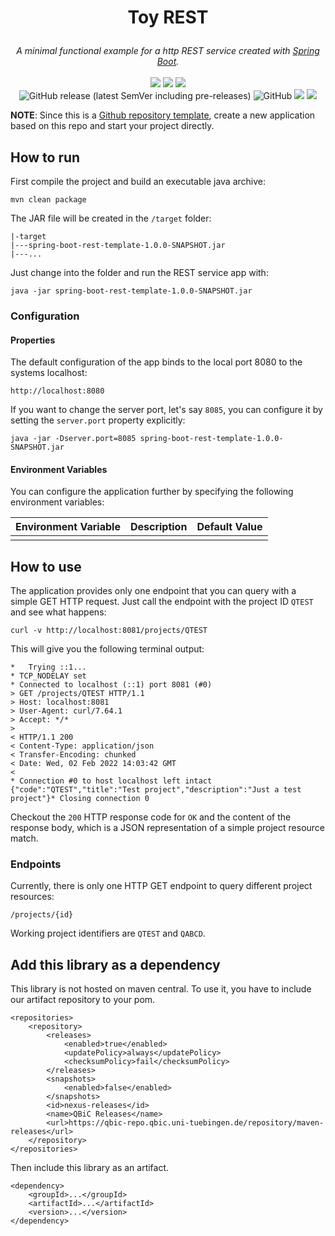 # <p style="text-align: center">Toy REST</p>

<center><i>A minimal functional example for a http REST service created with <a href="https://spring.io/projects/spring-boot">Spring Boot</a>.</i></center>
<br>

<center>
<img src="https://github.com/qbicsoftware/spring-boot-rest-service-template/actions/workflows/build_package.yml/badge.svg">
<img src="https://github.com/qbicsoftware/spring-boot-rest-service-template/actions/workflows/run_tests.yml/badge.svg">
<img src="https://github.com/qbicsoftware/spring-boot-rest-service-template/actions/workflows/codeql-analysis.yml/badge.svg">
<br/>
<img alt="GitHub release (latest SemVer including pre-releases)" src="https://img.shields.io/github/v/release/qbicsoftware/spring-boot-rest-service-template?include_prereleases">
<img alt="GitHub" src="https://img.shields.io/github/license/qbicsoftware/spring-boot-rest-service-template">
<img src="https://img.shields.io/badge/language-java-blue.svg">
<img src="https://img.shields.io/badge/framework-spring-blue.svg">
</center>

**NOTE**: Since this is a [Github repository template](https://docs.github.com/en/repositories/creating-and-managing-repositories/creating-a-repository-from-a-template), 
create a new application based on this repo and start your project directly.

## How to run

First compile the project and build an executable java archive:

```
mvn clean package
```

The JAR file will be created in the ``/target`` folder:

```
|-target
|---spring-boot-rest-template-1.0.0-SNAPSHOT.jar
|---...
```

Just change into the folder and run the REST service app with:

```
java -jar spring-boot-rest-template-1.0.0-SNAPSHOT.jar
```

### Configuration

#### Properties

The default configuration of the app binds to the local port 8080 to the systems localhost:

```
http://localhost:8080
```

If you want to change the server port, let's say `8085`, you can configure it by setting the
`server.port` property explicitly:

```
java -jar -Dserver.port=8085 spring-boot-rest-template-1.0.0-SNAPSHOT.jar
```

#### Environment Variables
You can configure the application further by specifying the following environment variables:

| Environment Variable | Description | Default Value |
|----------------------|-------------|---------------|
|                      |             |               |

## How to use

The application provides only one endpoint that you can query with a simple GET HTTP request. Just
call the endpoint with the project ID `QTEST` and see what happens:

```
curl -v http://localhost:8081/projects/QTEST
```

This will give you the following terminal output:

```
*   Trying ::1...
* TCP_NODELAY set
* Connected to localhost (::1) port 8081 (#0)
> GET /projects/QTEST HTTP/1.1
> Host: localhost:8081
> User-Agent: curl/7.64.1
> Accept: */*
>
< HTTP/1.1 200
< Content-Type: application/json
< Transfer-Encoding: chunked
< Date: Wed, 02 Feb 2022 14:03:42 GMT
<
* Connection #0 to host localhost left intact
{"code":"QTEST","title":"Test project","description":"Just a test project"}* Closing connection 0
```

Checkout the ``200`` HTTP response code for `OK` and the content of the response body, which is a
JSON representation of a simple project resource match.

### Endpoints

Currently, there is only one HTTP GET endpoint to query different project resources:

```
/projects/{id}
```

Working project identifiers are `QTEST` and `QABCD`.


## Add this library as a dependency

This library is not hosted on maven central. To use it, you have to include our artifact repository to your pom.

```
<repositories>
    <repository>
        <releases>
            <enabled>true</enabled>
            <updatePolicy>always</updatePolicy>
            <checksumPolicy>fail</checksumPolicy>
        </releases>
        <snapshots>
            <enabled>false</enabled>
        </snapshots>
        <id>nexus-releases</id>
        <name>QBiC Releases</name>
        <url>https://qbic-repo.qbic.uni-tuebingen.de/repository/maven-releases</url>
    </repository>
</repositories>
```

Then include this library as an artifact.
```
<dependency>
    <groupId>...</groupId>
    <artifactId>...</artifactId>
    <version>...</version>
</dependency>
```
